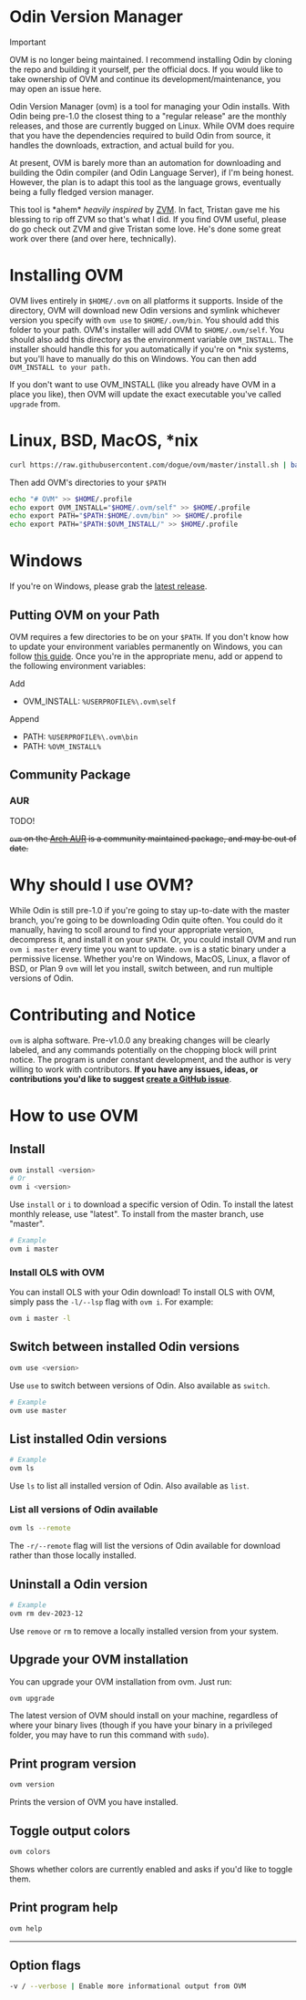 # Odin Version Manager

> [!IMPORTANT]
> OVM is no longer being maintained. I recommend installing Odin by cloning the repo and building it yourself,
> per the official docs. If you would like to take ownership of OVM and continue its development/maintenance,
> you may open an issue here.

Odin Version Manager (ovm) is a tool for managing your Odin installs. With Odin
being pre-1.0 the closest thing to a "regular release" are the monthly releases,
and those are currently bugged on Linux. While OVM does require that you have
the dependencies required to build Odin from source, it handles the downloads,
extraction, and actual build for you.

At present, OVM is barely more than an automation for downloading and building
the Odin compiler (and Odin Language Server), if I'm being honest. However, the
plan is to adapt this tool as the language grows, eventually being a fully fledged
version manager.

This tool is \*ahem\* *heavily inspired* by [ZVM](https://github.com/tristanisham/zvm).
In fact, Tristan gave me his blessing to rip off ZVM so that's what I did. If you
find OVM useful, please do go check out ZVM and give Tristan some love. He's done
some great work over there (and over here, technically).

# Installing OVM

OVM lives entirely in `$HOME/.ovm` on all platforms it supports. Inside of the
directory, OVM will download new Odin versions and symlink whichever version you
specify with `ovm use` to `$HOME/.ovm/bin`. You should add this folder to your
path. OVM's installer will add OVM to `$HOME/.ovm/self`. You should also add this
directory as the environment variable `OVM_INSTALL`. The installer should handle
this for you automatically if you're on *nix systems, but you'll have to manually
do this on Windows. You can then add `OVM_INSTALL to your path.`

If you don't want to use OVM_INSTALL (like you already have OVM in a place you
like), then OVM will update the exact executable you've called `upgrade` from.

# Linux, BSD, MacOS, *nix

```sh
curl https://raw.githubusercontent.com/dogue/ovm/master/install.sh | bash
```

Then add OVM's directories to your `$PATH`

```sh
echo "# OVM" >> $HOME/.profile
echo export OVM_INSTALL="$HOME/.ovm/self" >> $HOME/.profile
echo export PATH="$PATH:$HOME/.ovm/bin" >> $HOME/.profile
echo export PATH="$PATH:$OVM_INSTALL/" >> $HOME/.profile
```

# Windows

If you're on Windows, please grab the
[latest release](https://github.com/dogue/ovm/releases/latest).

## Putting OVM on your Path

OVM requires a few directories to be on your `$PATH`. If you don't know how to
update your environment variables permanently on Windows, you can follow
[this guide](https://www.computerhope.com/issues/ch000549.htm). Once you're in
the appropriate menu, add or append to the following environment variables:

Add

- OVM_INSTALL: `%USERPROFILE%\.ovm\self`

Append

- PATH: `%USERPROFILE%\.ovm\bin`
- PATH: `%OVM_INSTALL%`

## Community Package

### AUR

TODO!

~~`ovm` on the [Arch AUR](https://aur.archlinux.org/packages/ovm) is a community
maintained package, and may be out of date.~~

# Why should I use OVM?

While Odin is still pre-1.0 if you're going to stay up-to-date with the master
branch, you're going to be downloading Odin quite often. You could do it
manually, having to scoll around to find your appropriate version, decompress
it, and install it on your `$PATH`. Or, you could install OVM and run
`ovm i master` every time you want to update. `ovm` is a static binary under a
permissive license. Whether you're on Windows, MacOS, Linux, a flavor of BSD,
or Plan 9 `ovm` will let you install, switch between, and run multiple versions of Odin.

# Contributing and Notice

`ovm` is alpha software. Pre-v1.0.0 any breaking changes will be clearly
labeled, and any commands potentially on the chopping block will print notice.
The program is under constant development, and the author is very willing to
work with contributors. **If you have any issues, ideas, or contributions you'd
like to suggest
[create a GitHub issue](https://github.com/dogue/ovm/issues/new/choose)**.

# How to use OVM

## Install

```sh
ovm install <version> 
# Or
ovm i <version>
```

Use `install` or `i` to download a specific version of Odin. To install the
latest monthly release, use "latest". To install from the master branch, use
"master". 

```sh
# Example
ovm i master
```

### Install OLS with OVM
 You can install OLS with your Odin download! To install OLS with OVM, simply pass the `-l/--lsp` flag with `ovm i`. For example:
```sh
ovm i master -l
```

## Switch between installed Odin versions

```sh
ovm use <version>
```

Use `use` to switch between versions of Odin.
Also available as `switch`.

```sh
# Example
ovm use master
```

## List installed Odin versions

```sh
# Example
ovm ls
```

Use `ls` to list all installed version of Odin.
Also available as `list`.

### List all versions of Odin available
```sh
ovm ls --remote
```
The `-r/--remote` flag will list the versions of Odin available for download rather than those locally installed.

## Uninstall a Odin version

```sh
# Example
ovm rm dev-2023-12
```

Use `remove` or `rm` to remove a locally installed version from your system.

## Upgrade your OVM installation

You can upgrade your OVM installation from ovm.
Just run:

```sh
ovm upgrade
```

The latest version of OVM should install on your machine, regardless of where
your binary lives (though if you have your binary in a privileged folder, you
may have to run this command with `sudo`).

## Print program version

```sh
ovm version
```

Prints the version of OVM you have installed.

## Toggle output colors

```sh
ovm colors
```

Shows whether colors are currently enabled and asks if you'd like to toggle them.

## Print program help

```sh
ovm help

```

<hr>

## Option flags

```sh
-v / --verbose | Enable more informational output from OVM
```

